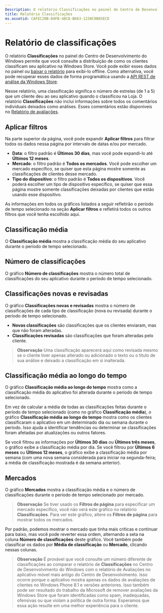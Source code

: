 ```yaml
---
Description: O relatório Classificações no painel do Centro de Desenvolvimento do Windows permite que você consulte a distribuição de como os clientes classificam seu aplicativo na Windows Store.
title: Relatório Classificações
ms.assetid: CAFEC20B-04FB-48C8-B663-1238C0B85ECD
---
```


# Relatório de classificações


O relatório **Classificações** no painel do Centro de Desenvolvimento do Windows permite que você consulte a distribuição de como os clientes classificam seu aplicativo na Windows Store. Você pode exibir esses dados no painel ou [baixar o relatório](download-analytic-reports.md) para exibi-lo offline. Como alternativa, você pode recuperar esses dados de forma programática usando a [API REST de análise da Windows Store](../monetize/access-analytics-data-using-windows-store-services.md).

Nesse relatório, uma classificação significa o número de estrelas (de 1 a 5) que um cliente deu ao seu aplicativo quando o classificou na Loja. O relatório **Classificações** não inclui informações sobre todos os comentários individuais deixados como análises. Esses comentários estão disponíveis no [Relatório de avaliações](reviews-report.md).

## Aplicar filtros


Na parte superior da página, você pode expandir **Aplicar filtros** para filtrar todos os dados nessa página por intervalo de datas e/ou por mercado.

-   **Data**: o filtro padrão é **Últimos 30 dias**, mas você pode expandi-lo até **Últimos 12 meses**.
-   **Mercado**: o filtro padrão é **Todos os mercados**. Você pode escolher um mercado específico, se quiser que esta página mostre somente as classificações de clientes desse mercado.
-   **Tipo do dispositivo**: o filtro padrão é **Todos os dispositivos**. Você poderá escolher um tipo de dispositivo específico, se quiser que essa página mostre somente classificações deixadas por clientes que estão usando esse dispositivo.

As informações em todos os gráficos listados a seguir refletirão o período de tempo selecionado na seção **Aplicar filtros** e refletirá todos os outros filtros que você tenha escolhido aqui.

## Classificação média


O **Classificação média** mostra a classificação média do seu aplicativo durante o período de tempo selecionado.

## Número de classificações


O gráfico **Número de classificações** mostra o número total de classificações do seu aplicativo durante o período de tempo selecionado.

## Classificações novas e revisadas


O gráfico **Classificações novas e revisadas** mostra o número de classificações de cada tipo de classificação (nova ou revisada) durante o período de tempo selecionado.

-   **Novas classificações** são classificações que os clientes enviaram, mas que não foram alteradas.
-   **Classificações revisadas** são classificações que foram alteradas pelo cliente.

>**Observação**  Uma classificação aparecerá aqui como revisada mesmo se o cliente tiver apenas alterado ou adicionado o texto ou o título de sua análise e deixado a classificação em si inalterada.

## Classificação média ao longo do tempo


O gráfico **Classificação média ao longo do tempo** mostra como a classificação média do aplicativo foi alterada durante o período de tempo selecionado.

Em vez de calcular a média de todas as classificações feitas durante o período de tempo selecionado (como no gráfico **Classificação média**), o gráfico **Classificação média ao longo do tempo** mostra como os clientes classificaram o aplicativo em um determinado dia ou semana durante o período. Isso ajuda a identificar tendências ou determinar se classificações foram afetadas por atualizações ou outros fatores.

Se você filtrou as informações por **Últimos 30 dias** ou **Últimos três meses**, o gráfico exibe a classificação média por dia. Se você filtrou por **Últimos 6 meses** ou **Últimos 12 meses**, o gráfico exibe a classificação média por semana (com uma nova semana considerada para iniciar na segunda-feira; a média de classificação mostrada é da semana anterior).

## Mercados


O gráfico **Mercados** mostra a classificação média e o número de classificações durante o período de tempo selecionado por mercado.

> **Observação**  Se tiver usado os **Filtros de página** para especificar um mercado específico, você não verá este gráfico no relatório **Classificações**. Para ver este gráfico, altere os **Filtros de página** para mostrar todos os mercados.

Por padrão, podemos mostrar o mercado que tinha mais críticas e continuar para baixo, mas você pode reverter essa ordem, alternando a seta na coluna **Número de classificações** deste gráfico. Você também pode classificar os dados por **Média de classificação** ou **Mercado**, clicando nessas colunas.

> **Observação**  É provável que você consulte um número diferente de classificações ao comparar o relatório de **Classificações** no Centro de Desenvolvimento do Windows com o relatório de Avaliações no aplicativo móvel mais antigo do Centro de Desenvolvimento. Isso ocorre porque o aplicativo mostra apenas os dados de avaliações de clientes no Windows Phone 8.1 e versões anteriores. Isso também pode ser resultado do trabalho da Microsoft de remover avaliações da Windows Store que foram identificadas como spam, inadequadas, ofensivas ou que violam a política de outra forma. Esperamos que essa ação resulte em uma melhor experiência para o cliente.

 

 


<!--HONumber=Mar16_HO1-->


